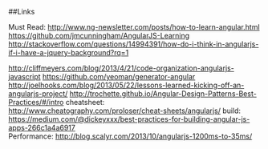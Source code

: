 
##Links

Must Read:
http://www.ng-newsletter.com/posts/how-to-learn-angular.html 
https://github.com/jmcunningham/AngularJS-Learning 
http://stackoverflow.com/questions/14994391/how-do-i-think-in-angularjs-if-i-have-a-jquery-background?rq=1 



http://cliffmeyers.com/blog/2013/4/21/code-organization-angularjs-javascript 
https://github.com/yeoman/generator-angular 
http://joelhooks.com/blog/2013/05/22/lessons-learned-kicking-off-an-angularjs-project/ 
http://trochette.github.io/Angular-Design-Patterns-Best-Practices/#/intro 
cheatsheet: http://www.cheatography.com/proloser/cheat-sheets/angularjs/ 
build: https://medium.com/@dickeyxxx/best-practices-for-building-angular-js-apps-266c1a4a6917   
Performance: http://blog.scalyr.com/2013/10/angularjs-1200ms-to-35ms/ 
